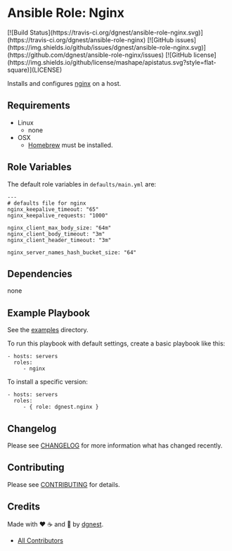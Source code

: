 # Ansible Role: Nginx

<span class="badges" align="center">
[![Build Status](https://travis-ci.org/dgnest/ansible-role-nginx.svg)](https://travis-ci.org/dgnest/ansible-role-nginx)
[![GitHub issues](https://img.shields.io/github/issues/dgnest/ansible-role-nginx.svg)](https://github.com/dgnest/ansible-role-nginx/issues)
[![GitHub license](https://img.shields.io/github/license/mashape/apistatus.svg?style=flat-square)](LICENSE)
</span>


Installs and configures [nginx][link-nginx] on a host.

## Requirements

 - Linux
   - none
 - OSX
   - [Homebrew][link-brew] must be installed.


## Role Variables

The default role variables in `defaults/main.yml` are:

    ---
    # defaults file for nginx
    nginx_keepalive_timeout: "65"
    nginx_keepalive_requests: "1000"

    nginx_client_max_body_size: "64m"
    nginx_client_body_timeout: "3m"
    nginx_client_header_timeout: "3m"

    nginx_server_names_hash_bucket_size: "64"


## Dependencies

none

## Example Playbook

See the [examples](./examples/) directory.

To run this playbook with default settings, create a basic playbook like this:

    - hosts: servers
      roles:
         - nginx

To install a specific version:

    - hosts: servers
      roles:
         - { role: dgnest.nginx }


## Changelog

Please see [CHANGELOG](CHANGELOG.md) for more information what has changed recently.

## Contributing

Please see [CONTRIBUTING](CONTRIBUTING.md) for details.

## Credits

Made with :heart: ️:coffee:️ and :pizza: by [dgnest][link-company].

- [All Contributors][link-contributors]

[link-nginx]: https://nginx.org/
[link-brew]: http://brew.sh/

<!-- Other -->

[link-contributors]: AUTHORS
[link-company]: https://github.com/dgnest
